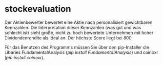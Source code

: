 # stockevaluation

Der Aktienbewerter bewertet eine Aktie nach personalisiert gewichtbaren Kennzahlen. Die Interpretation dieser Kennzahlen
(was gut und was schlecht ist) sieht große, nicht zu hoch bewertete Unternehmen mit hoher Dividendenrendite als ideal an. 
Der höchste Score liegt bei 800.


Für das Benutzen des Programms müssen Sie über den pip-Installer die Libaries FundamentalAnalysis (*pip install FundamentalAnalysis*) und coinoxr (*pip install coinoxr*).

